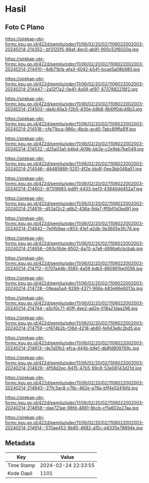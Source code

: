 # Hasil

## Foto C Plano

https://sirekap-obj-formc.kpu.go.id/422d/pemilu/pdpr/11/06/02/20/02/1106022002003-20240214-214352--bf3125f5-86af-4ec0-ab91-900c52f6020a.jpg

https://sirekap-obj-formc.kpu.go.id/422d/pemilu/pdpr/11/06/02/20/02/1106022002003-20240214-214410--4db71bfa-afa3-4042-b541-bcae5a08b980.jpg

https://sirekap-obj-formc.kpu.go.id/422d/pemilu/pdpr/11/06/02/20/02/1106022002003-20240214-214447--2a12f7a2-0e41-4a59-af97-4737882218f2.jpg

https://sirekap-obj-formc.kpu.go.id/422d/pemilu/pdpr/11/06/02/20/02/1106022002003-20240214-214503--da4c49a3-f2b5-430e-b8b8-8b6ff0dc46b3.jpg

https://sirekap-obj-formc.kpu.go.id/422d/pemilu/pdpr/11/06/02/20/02/1106022002003-20240214-214518--cfe71bca-986c-4bcb-acd0-7abc89ffa91f.jpg

https://sirekap-obj-formc.kpu.go.id/422d/pemilu/pdpr/11/06/02/20/02/1106022002003-20240214-214532--d25a03a1-b4bd-409b-bb3e-c2e9eb7be049.jpg

https://sirekap-obj-formc.kpu.go.id/422d/pemilu/pdpr/11/06/02/20/02/1106022002003-20240214-214546--46485889-5251-4f2e-bb4f-0ee3bb048a51.jpg

https://sirekap-obj-formc.kpu.go.id/422d/pemilu/pdpr/11/06/02/20/02/1106022002003-20240214-214603--97319683-bd91-4433-be13-43640dd452a7.jpg

https://sirekap-obj-formc.kpu.go.id/422d/pemilu/pdpr/11/06/02/20/02/1106022002003-20240214-214619--d53a12c2-a6b2-436a-9da7-ff0bf0d3ed91.jpg

https://sirekap-obj-formc.kpu.go.id/422d/pemilu/pdpr/11/06/02/20/02/1106022002003-20240214-214642--7e0fb9ae-c853-41ef-a2db-9a3605e3fc76.jpg

https://sirekap-obj-formc.kpu.go.id/422d/pemilu/pdpr/11/06/02/20/02/1106022002003-20240214-214658--093cf6de-8502-4a70-a7a6-4896a6cbcbab.jpg

https://sirekap-obj-formc.kpu.go.id/422d/pemilu/pdpr/11/06/02/20/02/1106022002003-20240214-214712--0707a44b-3585-4a59-bdb5-890961be0056.jpg

https://sirekap-obj-formc.kpu.go.id/422d/pemilu/pdpr/11/06/02/20/02/1106022002003-20240214-214728--09eaa5a4-9299-4371-966a-b83e66e6013a.jpg

https://sirekap-obj-formc.kpu.go.id/422d/pemilu/pdpr/11/06/02/20/02/1106022002003-20240214-214744--a5cf0c71-40ff-4ee2-ad2e-018a21daa296.jpg

https://sirekap-obj-formc.kpu.go.id/422d/pemilu/pdpr/11/06/02/20/02/1106022002003-20240214-214759--cf874b2b-f36d-4218-ab60-fe943e8c2bd5.jpg

https://sirekap-obj-formc.kpu.go.id/422d/pemilu/pdpr/11/06/02/20/02/1106022002003-20240214-214813--de7a5fb2-efca-444b-b9e1-db8fd809769c.jpg

https://sirekap-obj-formc.kpu.go.id/422d/pemilu/pdpr/11/06/02/20/02/1106022002003-20240214-214829--4f58d2ec-9415-47b5-99c8-53e08143d21d.jpg

https://sirekap-obj-formc.kpu.go.id/422d/pemilu/pdpr/11/06/02/20/02/1106022002003-20240214-214843--27fc3ac8-c76c-462e-a76a-bff4e5241bfd.jpg

https://sirekap-obj-formc.kpu.go.id/422d/pemilu/pdpr/11/06/02/20/02/1106022002003-20240214-214858--dae721ae-98fd-4881-8bcb-cf1a602e27aa.jpg

https://sirekap-obj-formc.kpu.go.id/422d/pemilu/pdpr/11/06/02/20/02/1106022002003-20240214-214914--570ae452-8b85-4682-a15c-d4335e78894e.jpg


## Metadata

| Key        | Value               |
| ---------- | ------------------- |
| Time Stamp | 2024-02-24 22:33:55 |
| Kode Dapil | 1101                |



